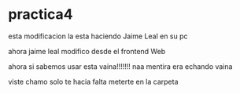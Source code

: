 # practica4

esta modificacion la esta haciendo Jaime Leal en su pc

ahora jaime leal modifico desde el frontend Web

ahora si sabemos usar esta vaina!!!!!!!
naa mentira era echando vaina

viste chamo solo te hacia falta meterte en la carpeta
